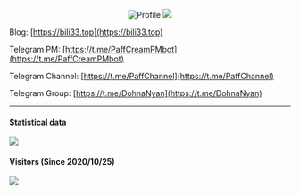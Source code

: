 <div align='center'>
  
  ![Profile](https://github-widgetbox.vercel.app/api/profile?username=GamerNoTitle&data=followers,repositories,stars,commits)
  ![](https://github-profile-trophy.vercel.app/?username=GamerNoTitle)
  
</div>

Blog: [https://bili33.top](https://bili33.top)

Telegram PM: [https://t.me/PaffCreamPMbot](https://t.me/PaffCreamPMbot)

Telegram Channel: [https://t.me/PaffChannel](https://t.me/PaffChannel)

Telegram Group: [https://t.me/DohnaNyan](https://t.me/DohnaNyan)

---
#### Statistical data
![](https://github-readme-stats.vercel.app/api?username=GamerNoTitle&show_icons=true&title_color=FFFFFF&icon_color=FFFFFF&text_color=FFFFFF&bg_color=8e8cd8)

#### Visitors (Since 2020/10/25)
![](https://count.getloli.com/get/@GamerNoTitle?theme=rule34)
